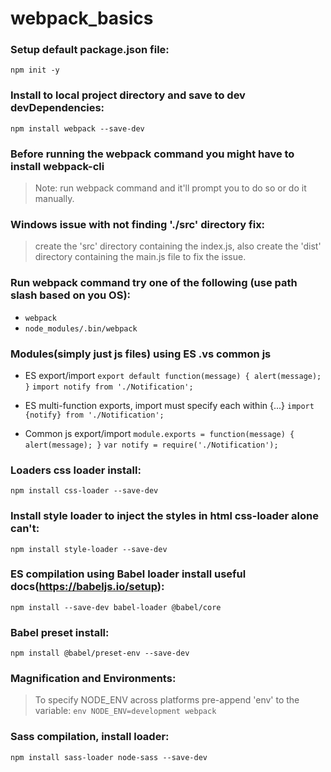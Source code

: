# webpack_basics

### Setup default package.json file:
`npm init -y`

### Install to local project directory and save to dev devDependencies:
`npm install webpack --save-dev`

### Before running the webpack command you might have to install webpack-cli
> Note: run webpack command and it'll prompt you to do so or do it manually.

### Windows issue with not finding './src' directory fix:
> create the 'src' directory containing the index.js, also create the 'dist'
> directory containing the main.js file to fix the issue.

### Run webpack command try one of the following (use path slash based on you OS):
- `webpack`
- `node_modules/.bin/webpack`

### Modules(simply just js files) using ES .vs common js
- ES export/import
`export default function(message) {
  alert(message);
}`
`import notify from './Notification';`
- ES multi-function exports, import must specify each within {...}
`import {notify} from './Notification';`

- Common js export/import
`module.exports = function(message) {
  alert(message);
}`
`var notify = require('./Notification');`

### Loaders css loader install:
`npm install css-loader --save-dev`

### Install style loader to inject the styles in html css-loader alone **can't**:
`npm install style-loader --save-dev`

### ES compilation using **Babel** loader install useful docs(https://babeljs.io/setup):
`npm install --save-dev babel-loader @babel/core`

### Babel preset install:
`npm install @babel/preset-env --save-dev`

### Magnification and Environments:
> To specify NODE_ENV across platforms pre-append 'env' to the variable:
> `env NODE_ENV=development webpack`

### Sass compilation, install loader:
`npm install sass-loader node-sass --save-dev`
